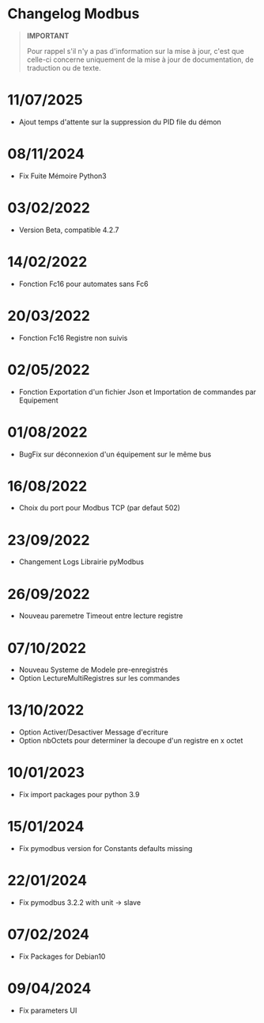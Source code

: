 # Changelog Modbus

>**IMPORTANT**
>
>Pour rappel s'il n'y a pas d'information sur la mise à jour, c'est que celle-ci concerne uniquement de la mise à jour de documentation, de traduction ou de texte.


# 11/07/2025

- Ajout temps d'attente sur la suppression du PID file du démon

# 08/11/2024

- Fix Fuite Mémoire Python3

# 03/02/2022

- Version Beta, compatible 4.2.7

# 14/02/2022

- Fonction Fc16 pour automates sans Fc6

# 20/03/2022

- Fonction Fc16 Registre non suivis

# 02/05/2022

- Fonction Exportation d'un fichier Json et Importation de commandes par Equipement 

# 01/08/2022

- BugFix sur déconnexion d'un équipement sur le même bus

# 16/08/2022

- Choix du port pour Modbus TCP (par defaut 502)

# 23/09/2022

- Changement Logs Librairie pyModbus

# 26/09/2022

- Nouveau paremetre Timeout entre lecture registre

# 07/10/2022

- Nouveau Systeme de Modele pre-enregistrés
- Option LectureMultiRegistres sur les commandes

# 13/10/2022

- Option Activer/Desactiver Message d'ecriture
- Option nbOctets pour determiner la decoupe d'un registre en x octet

# 10/01/2023

- Fix import packages pour python 3.9


# 15/01/2024

- Fix pymodbus version for Constants defaults missing


# 22/01/2024

- Fix pymodbus 3.2.2 with unit -> slave


# 07/02/2024

- Fix Packages for Debian10


# 09/04/2024

- Fix parameters UI
